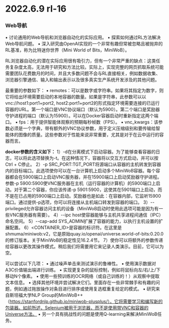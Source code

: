 # 2022.6.9 rl-16

### Web导航

▪  讨论通用的Web导航和浏览器自动化的实际应用。
▪  探索如何通过RL方法解决Web导航问题。
▪  深入研究由OpenAI实现的一个非常有趣但常被忽略且被抛弃的RL基准，称为比特迷你世界（Mini World of Bits，MiniWoB）。

RL浏览器自动化的潜在实际应用很有吸引力，但有一个非常严重的缺点：这类任务复杂度太高，无法用于研究和方法比较。实际上，实现完整的网页抓取系统可能需要团队花费数月的时间，并且大多数问题不会与RL直接相关，例如数据收集、浏览器引擎通信、输入和输出表示以及很多真实生产系统开发涉及的其他问题。

最重要的参数如下：
▪  remotes：可以是数字或字符串。如果将其指定为数字，则它将给出环境需要启动的本地容器的数量。如果是字符串，此参数可以以vnc://host1:port1+port2, host2:port1+port2的形式指定环境需要连接的已运行容器的URL。第一个端口是VNC协议端口（默认为5900）。第二个端口是奖励器守护进程的端口（默认为15900）。可以在Docker容器启动时重新指定这两个端口。
▪  fps：用于提供智能体观察的预期每秒帧数（FPS）。
▪  vnc_kwargs：该参数必须是一个字典，带有额外的VNC协议参数，用于定义压缩级别和要传输给智能体的图像的质量。这些参数对于性能来说非常重要，尤其是对于在云中运行的容器而言。

**docker参数的含义如下：**
1）-d在分离模式下启动容器。为了能够查看容器的日志，可以将此选项替换为-t。在这种情况下，容器将以交互方式启动，并可以按Ctrl + C停止。
2）-p SRC_PORT:TGT_PORT将源端口从容器的主机转发到容器内的目标端口。此选项使你可以在一台计算机上启动多个MiniWoB容器。每个容器都会在5900端口上启动VNC服务器，并在15900端口上启动奖励器守护进程。参数-p 5900:5900使VNC服务器在主机（运行容器的计算机）的5900端口上启动。对于第二个容器，你应该传递-p 5901:5900，这使其在5901端口上启动，而不是在已占用的5900端口上启动。奖励器也是如此：在容器内部，它监听15900端口。通过提供-p选项，你可以将连接从主机端口转发到容器的端口。
3）--privileged允许容器访问主机的设备（MiniWoB启动时使用此选项可能是因为有一些VNC服务器有需要）。
4）--ipc host使容器能够与主机共享进程间通信（IPC）命名空间。
5）--cap-add SYS_ADMIN扩展了容器的能力，以执行主机设置的扩展配置。
6）<CONTAINER_ID>是容器的标识符。在这里是shmuma/miniwob:v2，它是原始quay.io/openai/universe.world-of-bits:0.20.0的修订版本。关于MiniWoB的稳定性见16.2.4节。
7）<ARGS>使你可以将额外的参数传递给容器以更改其操作模式。稍后我们将需要用它来记录人类演示。目前，它可以为空。

可以尝试以下几项：
▪  通过噪声单击来测试演示的鲁棒性。
▪  使用演示数据对A3C价值输出端进行训练。
▪  实现更复杂的鼠标控制，例如将鼠标向左/右/上/下移动N个像素。
▪  使用一些预训练的OCR网络（或自己训练的！）从观察中提取文本信息。
▪  选择其他环境并尝试解决它们。里面存在一些非常棘手和有趣的问题，例如通过拖放操作对条目进行排序或使用复选框重复给定的模式。
▪  研究来自斯坦福大学NLP Group的MiniWoB++（https://stanfordnlp.github.io/miniwob-plusplus/）。它将需要学习和编写新的包装器。如前所述，Selenium被用于浏览器，而不是使用带VNC和容器的Universe方法。
▪  另一个具有挑战性的问题是使用Q-learning来解决MiniWoB任务。